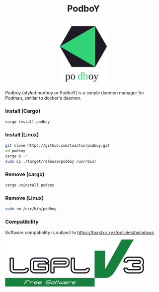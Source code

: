 <h1 align="center">
  PodboY

<h1 align="center">
  <img src="https://github.com/toastxc/podboy/blob/main/README_RESOURCES/podboy.svg" alt="Geometric Logo" width="30%" height="30%">

</h1>

Podboy (styled podboy or PodboY) is a simple daemon manager for Podman, similar to docker's daemon.

### Install (Cargo)
```bash
cargo install podboy
```
### Install (Linux)
```bash
git clone https://github.com/toastxc/podboy.git
cd podboy
cargo b -r
sudo cp ./target/release/podboy /usr/bin/
```

### Remove (cargo)
```bash
cargo uninstall podboy
```

### Remove (Linux)
```bash
sudo rm /usr/bin/podboy
```

### Compatibility
Software compatiblity is subject to https://toastxc.xyz/policies#windows

![LGPLv3 Badge](/README_RESOURCES/LGPLv3%20Logo.svg)
